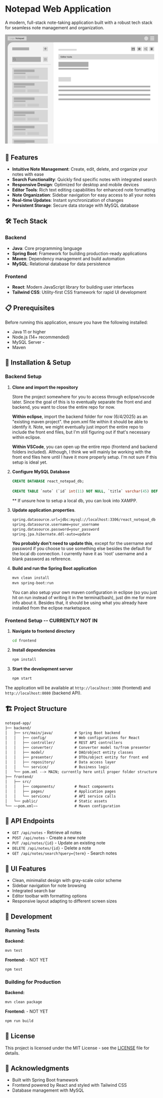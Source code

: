 # Notepad Web Application

A modern, full-stack note-taking application built with a robust tech stack for seamless note management and organization.

![App Screenshot](./frontend/src/assets/images/Notepad%20draft.png)

## 🚀 Features

- **Intuitive Note Management**: Create, edit, delete, and organize your notes with ease
- **Search Functionality**: Quickly find specific notes with integrated search
- **Responsive Design**: Optimized for desktop and mobile devices
- **Editor Tools**: Rich text editing capabilities for enhanced note formatting
- **Note Organization**: Sidebar navigation for easy access to all your notes
- **Real-time Updates**: Instant synchronization of changes
- **Persistent Storage**: Secure data storage with MySQL database

## 🛠️ Tech Stack

### Backend
- **Java**: Core programming language
- **Spring Boot**: Framework for building production-ready applications
- **Maven**: Dependency management and build automation
- **MySQL**: Relational database for data persistence

### Frontend
- **React**: Modern JavaScript library for building user interfaces
- **Tailwind CSS**: Utility-first CSS framework for rapid UI development

## 📋 Prerequisites

Before running this application, ensure you have the following installed:

- Java 11 or higher
- Node.js (14+ recommended)
- MySQL Server - 
- Maven

## 🔧 Installation & Setup

### Backend Setup

1. **Clone and import the repository**

    Store the project somewhere for you to access through eclipse/vscode later. Since the goal of this is to eventually separate the front end and backend, you want to close the entire repo for now.

    **Within eclipse**, import the backend folder for now (6/4/2025) as an "existing maven project". the pom.xml file within it should be able to identify it. Note, we might eventually just import the entire repo to include the front end files, but I'm still figuring out if that's necessary within eclipse.

    **Within VSCode**, you can open up the entire repo (frontend and backend folders included). Although, I think we will mainly be working with the front end files here until I have it more properly setup. I'm not sure if this setup is ideal yet.


2. **Configure MySQL Database**
   ```sql
   CREATE DATABASE react_notepad_db;

   CREATE TABLE `note` (`id` int(11) NOT NULL, `title` varchar(45) DEFAULT NULL, `content` varchar(45) DEFAULT NULL, `createdAt` datetime NOT NULL, `updatedAt` datetime NOT NULL, PRIMARY KEY (`id`)) ENGINE=InnoDB DEFAULT CHARSET=utf8mb4 COLLATE=utf8mb4_general_ci;
   ```
   ** If unsure how to setup a local db, you can look into XAMPP. 

3. **Update application.properties**.
   ```properties
   spring.datasource.url=jdbc:mysql://localhost:3306/react_notepad_db
   spring.datasource.username=your_username
   spring.datasource.password=your_password
   spring.jpa.hibernate.ddl-auto=update
   ```
    **You probably don't need to update this**, except for the username and password if you choose to use something else besides the default for the local db connection. I currently have it as 'root' username and a blank password as reference.



4. **Build and run the Spring Boot application**
   ```bash
   mvn clean install
   mvn spring-boot:run
   ```
    You can also setup your own maven configuration in eclipse (so you just hit on run instead of writing it in the terminal/bash), just dm me for more info about it. Besides that, it should be using what you already have installed from the eclipse marketspace.


### Frontend Setup -- CURRENTLY NOT IN

1. **Navigate to frontend directory**
   ```bash
   cd frontend
   ```

2. **Install dependencies**
   ```bash
   npm install
   ```

3. **Start the development server**
   ```bash
   npm start
   ```

The application will be available at `http://localhost:3000` (frontend) and `http://localhost:8080` (backend API).

## 🏗️ Project Structure

```
notepad-app/
├── backend/
│   ├── src/main/java/          # Spring Boot backend
│   │   ├── config/             # Web configurations for React
│   │   ├── controller/         # REST API controllers
│   │   ├── converter/          # Converter model to/from presenter
│   │   ├── model/              # DAO/object entity classes
│   │   ├── presenter/          # DTOs/object entity for front end
│   │   ├── repository/         # Data access layer
│   │   └── service/            # Business logic
│   └── pom.xml --> MAIN; currently here until proper folder structure
├── frontend/
│   ├── src/
│   │   ├── components/         # React components
│   │   ├── pages/              # Application pages
│   │   └── services/           # API service calls
│   └── public/                 # Static assets
└── ~~pom.xml~~                 # Maven configuration 
```

## 🔗 API Endpoints

- `GET /api/notes` - Retrieve all notes
- `POST /api/notes` - Create a new note
- `PUT /api/notes/{id}` - Update an existing note
- `DELETE /api/notes/{id}` - Delete a note
- `GET /api/notes/search?query={term}` - Search notes

## 🎨 UI Features

- Clean, minimalist design with gray-scale color scheme
- Sidebar navigation for note browsing
- Integrated search bar
- Editor toolbar with formatting options
- Responsive layout adapting to different screen sizes

## 🚦 Development

### Running Tests

**Backend:**
```bash
mvn test
```

**Frontend:** - NOT YET
```bash
npm test
```

### Building for Production

**Backend:**
```bash
mvn clean package
```

**Frontend:** - NOT YET
```bash
npm run build
```

## 📝 License

This project is licensed under the MIT License - see the [LICENSE](LICENSE) file for details.

## 🙏 Acknowledgments

- Built with Spring Boot framework
- Frontend powered by React and styled with Tailwind CSS
- Database management with MySQL